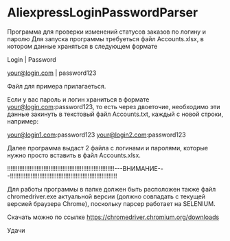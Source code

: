 # AliexpressLoginPasswordParser
Программа для проверки изменений статусов заказов по логину и паролю
Для запуска программы требуеться файл Accounts.xlsx, в котором данные храняться в следующем формате

Login	            | Password

your@login.com	  | password123

Файл для примера прилагаеться. 

Если у вас пароль и логин храниться в формате your@login.com:password123, то есть через двоеточие, необходимо эти данные закинуть в текстовый файл Accounts.txt, 
каждый с новой строки, например:

your@login1.com:password123
your@login2.com:password123

Далее программа выдаст 2 файла с логинами и паролями, которые нужно просто вставить в файл Accounts.xlsx.

!!!!!!!!!!!!!!!!!!!!!!!!!!!!!!!!!!!!!!!!!!!!!!!!!!!!!!!!!!!!!!---ВНИМАНИЕ---!!!!!!!!!!!!!!!!!!!!!!!!!!!!!!!!!!!!!!!!!!!!!!!!!!!!!!!!!!!!!!


Для работы программы в папке должен быть расположен также файл chromedriver.exe актуальной версии (должно совпадать с текущей версией браузера Chrome), поскольку парсер работает на SELENIUM.

Скачать можно по ссылке https://chromedriver.chromium.org/downloads

Удачи
